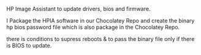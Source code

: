 HP Image Assistant to update drivers, bios and firmware.

I Package the HPIA software in our Chocolatey Repo and create the binary hp bios password file which is also package in the Chocolatey Repo.

there is conditions to supress reboots & to pass the binary file only if there is BIOS to update.
